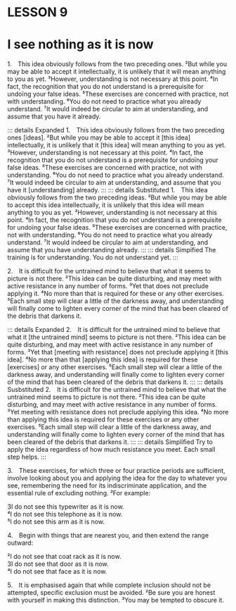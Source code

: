 # LESSON 9

# I see nothing as it is now

<a name=w-pi-9-1></a>1.&emsp;This idea obviously follows from the two preceding ones. ²But while you may be able to accept it intellectually, it is unlikely that it will mean anything to you as yet. ³However, understanding is not necessary at this point. ⁴In fact, the recognition that you do not understand is a prerequisite for undoïng your false ideas. ⁵These exercises are concerned with practice, not with understanding. ⁶You do not need to practice what you already understand. ⁷It would indeed be circular to aim at understanding, and assume that you have it already.


::: details Expanded
1.&emsp;This idea obviously follows from the two preceding ones [ideas]. ²But while you may be able to accept it [this idea] intellectually, it is unlikely that it [this idea] will mean anything to you as yet. ³However, understanding is not necessary at this point. ⁴In fact, the recognition that you do not understand is a prerequisite for undoïng your false ideas. ⁵These exercises are concerned with practice, not with understanding. ⁶You do not need to practice what you already understand. ⁷It would indeed be circular to aim at understanding, and assume that you have it [understanding] already.
:::
::: details Substituted
1.&emsp;This idea obviously follows from the two preceding ideas. ²But while you may be able to accept this idea intellectually, it is unlikely that this idea will mean anything to you as yet. ³However, understanding is not necessary at this point. ⁴In fact, the recognition that you do not understand is a prerequisite for undoïng your false ideas. ⁵These exercises are concerned with practice, not with understanding. ⁶You do not need to practice what you already understand. ⁷It would indeed be circular to aim at understanding, and assume that you have understanding already.
:::
::: details Simpified
The training is for understanding. You do not understand yet. 
:::



<a name=w-pi-9-2></a>2.&emsp;It is difficult for the untrained mind to believe that what it seems to picture is not there. ²This idea can be quite disturbing, and may meet with active resistance in any number of forms. ³Yet that does not preclude applying it. ⁴No more than that is required for these or any other exercises. ⁵Each small step will clear a little of the darkness away, and understanding will finally come to lighten every corner of the mind that has been cleared of the debris that darkens it.


::: details Expanded
2.&emsp;It is difficult for the untrained mind to believe that what it [the untrained mind] seems to picture is not there. ²This idea can be quite disturbing, and may meet with active resistance in any number of forms. ³Yet that [meeting with resistance] does not preclude applying it [this idea]. ⁴No more than that [applying this idea] is required for these [exercises] or any other exercises. ⁵Each small step will clear a little of the darkness away, and understanding will finally come to lighten every corner of the mind that has been cleared of the debris that darkens it.
:::
::: details Susbstituted
2.&emsp;It is difficult for the untrained mind to believe that what the untrained mind seems to picture is not there. ²This idea can be quite disturbing, and may meet with active resistance in any number of forms. ³Yet meeting with resistance does not preclude applying this idea. ⁴No more than applying this idea is required for these exercises or any other exercises. ⁵Each small step will clear a little of the darkness away, and understanding will finally come to lighten every corner of the mind that has been cleared of the debris that darkens it.
:::
::: details Simplified
Try to apply the idea regardless of how much resistance you meet. Each small step helps.
:::


<a name=w-pi-9-3></a>3.&emsp;These exercises, for which three or four practice periods are sufficient, involve looking about you and applying the idea for the day to whatever you see, remembering the need for its indiscriminate application, and the essential rule of excluding nothing. ²For example:

<div class="indented italic">

3I do not see this typewriter as it is now.  
⁴I do not see this telephone as it is now.  
⁵I do not see this arm as it is now.

</div>

<a name=w-pi-9-4></a>4.&emsp;Begin with things that are nearest you, and then extend the range outward:

<div class="indented italic">

²I do not see that coat rack as it is now.  
3I do not see that door as it is now.  
⁴I do not see that face as it is now.

</div>

<a name=w-pi-9-5></a>5.&emsp;It is emphasised again that while complete inclusion should not be attempted, specific exclusion must be avoided. ²Be sure you are honest with yourself in making this distinction. ³You may be tempted to obscure it.